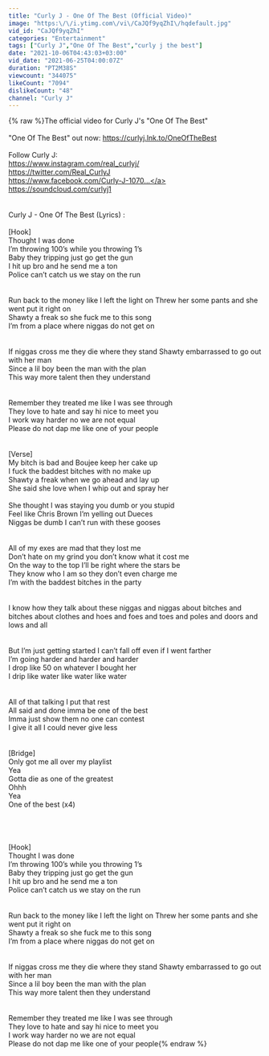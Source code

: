 ```yaml
---
title: "Curly J - One Of The Best (Official Video)"
image: "https:\/\/i.ytimg.com\/vi\/CaJQf9yqZhI\/hqdefault.jpg"
vid_id: "CaJQf9yqZhI"
categories: "Entertainment"
tags: ["Curly J","One Of The Best","curly j the best"]
date: "2021-10-06T04:43:03+03:00"
vid_date: "2021-06-25T04:00:07Z"
duration: "PT2M38S"
viewcount: "344075"
likeCount: "7094"
dislikeCount: "48"
channel: "Curly J"
---
```

{% raw %}The official video for Curly J's &quot;One Of The Best&quot; <br /><br />&quot;One Of The Best&quot; out now: <a rel="nofollow" target="blank" href="https://curlyj.lnk.to/OneOfTheBest">https://curlyj.lnk.to/OneOfTheBest</a><br /><br />Follow Curly J:<br /><a rel="nofollow" target="blank" href="https://www.instagram.com/real_curlyj/">https://www.instagram.com/real_curlyj/</a><br /><a rel="nofollow" target="blank" href="https://twitter.com/Real_CurlyJ">https://twitter.com/Real_CurlyJ</a><br /><a rel="nofollow" target="blank" href="https://www.facebook.com/Curly-J-1070...">https://www.facebook.com/Curly-J-1070...</a><br /><a rel="nofollow" target="blank" href="https://soundcloud.com/curlyj1">https://soundcloud.com/curlyj1</a><br /><br /><br />Curly J - One Of The Best (Lyrics) :<br /><br />[Hook]<br />Thought I was done <br />I’m throwing 100’s while you throwing 1’s <br />Baby they tripping just go get the gun <br />I hit up bro and he send me a ton<br />Police can’t catch us we stay on the run <br /><br /><br />Run back to the money like I left the light on Threw her some pants and she went put it right on <br />Shawty a freak so she fuck me to this song <br />I’m from a place where niggas do not get on<br /><br /><br />If niggas cross me they die where they stand Shawty embarrassed to go out with her man<br />Since a lil boy been the man with the plan <br />This way more talent then they understand <br /><br /><br />Remember they treated me like I was see through<br />They love to hate and say hi nice to meet you <br />I work way harder no we are not equal <br />Please do not dap me like one of your people<br /><br /><br />[Verse]<br />My bitch is bad and Boujee keep her cake up<br />I fuck the baddest bitches with no make up<br />Shawty a freak when we go ahead and lay up<br />She said she love when I whip out and spray her<br /> <br />She thought I was staying you dumb or you stupid <br />Feel like Chris Brown I’m yelling out Dueces<br />Niggas be dumb I can’t run with these gooses<br /><br /><br />All of my exes are mad that they lost me<br />Don’t hate on my grind you don’t know what it cost me<br />On the way to the top I’ll be right where the stars be<br />They know who I am so they don’t even charge me<br />I’m with the baddest bitches in the party <br /><br /><br />I know how they talk about these niggas and niggas about bitches and bitches about clothes and hoes and foes and  toes and poles and doors and lows and all <br /><br /><br />But I’m just getting started I can’t fall off even if I went farther <br />I’m going harder and harder and harder<br />I drop like 50 on whatever I bought her <br />I drip like water like water like water<br /><br /><br />All of that talking I put that rest<br />All said and done imma be one of the best <br />Imma just show them no one can contest<br />I give it all I could never give less<br /><br /><br />[Bridge]<br />Only got me all over my playlist<br />Yea<br />Gotta die as one of the greatest<br />Ohhh<br />Yea<br />One of the best (x4)<br /><br /><br /><br /><br />[Hook]<br />Thought I was done <br />I’m throwing 100’s while you throwing 1’s <br />Baby they tripping just go get the gun <br />I hit up bro and he send me a ton<br />Police can’t catch us we stay on the run <br /><br /><br />Run back to the money like I left the light on Threw her some pants and she went put it right on <br />Shawty a freak so she fuck me to this song <br />I’m from a place where niggas do not get on<br /><br /><br />If niggas cross me they die where they stand Shawty embarrassed to go out with her man<br />Since a lil boy been the man with the plan <br />This way more talent then they understand <br /><br /><br />Remember they treated me like I was see through<br />They love to hate and say hi nice to meet you <br />I work way harder no we are not equal <br />Please do not dap me like one of your people{% endraw %}
